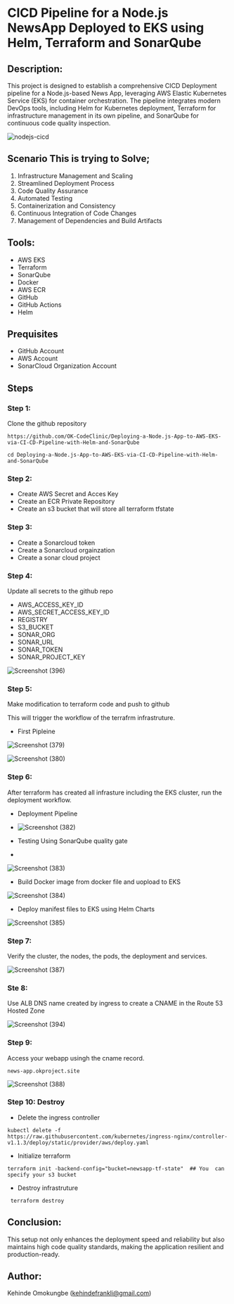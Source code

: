 # CICD Pipeline for a Node.js NewsApp Deployed to EKS using Helm, Terraform and SonarQube

## Description:
This project is designed to establish a comprehensive  CICD Deployment pipeline for a Node.js-based News App, leveraging AWS Elastic Kubernetes Service (EKS) for container orchestration. The pipeline integrates modern DevOps tools, including Helm for Kubernetes deployment, Terraform for infrastructure management in its own pipeline, and SonarQube for continuous code quality inspection.

![nodejs-cicd](https://github.com/user-attachments/assets/7077fd02-0763-42a5-86cd-4a25e157e123)


## Scenario This is trying to Solve;
1. Infrastructure Management and Scaling
2. Streamlined Deployment Process
3. Code Quality Assurance
4. Automated Testing
5. Containerization and Consistency
6. Continuous Integration of Code Changes
7. Management of Dependencies and Build Artifacts


## Tools:
- AWS EKS
- Terraform
- SonarQube
- Docker
- AWS ECR
- GitHub
- GitHub Actions
- Helm

## Prequisites
- GitHub Account
- AWS Account
- SonarCloud Organization Account

## Steps

### Step 1:
Clone the github repository
```
https://github.com/OK-CodeClinic/Deploying-a-Node.js-App-to-AWS-EKS-via-CI-CD-Pipeline-with-Helm-and-SonarQube

cd Deploying-a-Node.js-App-to-AWS-EKS-via-CI-CD-Pipeline-with-Helm-and-SonarQube
```

### Step 2:
- Create AWS Secret and Acces Key
- Create an ECR Private Repository
- Create an s3 bucket that will store all terraform tfstate


### Step 3:
- Create a Sonarcloud token
- Create a Sonarcloud orgainzation
- Create a sonar cloud project



### Step 4:
Update all secrets to the github repo
- AWS_ACCESS_KEY_ID
- AWS_SECRET_ACCESS_KEY_ID
- REGISTRY
- S3_BUCKET
- SONAR_ORG
- SONAR_URL
- SONAR_TOKEN
- SONAR_PROJECT_KEY

![Screenshot (396)](https://github.com/user-attachments/assets/db955752-45b4-4cd6-927a-e1fbd25914c6)


### Step 5:
Make modification to terraform code and push to github

This will trigger the workflow of the  terrafrm infrastruture.

- First Pipleine

![Screenshot (379)](https://github.com/user-attachments/assets/6bd50f85-f62f-4d71-abaa-0e6e0d12b785)

![Screenshot (380)](https://github.com/user-attachments/assets/ccab0741-5a57-4069-86b4-6af3de9b03d6)



### Step 6:
After terraform has created all infrasture including the EKS cluster, run the deployment workflow.

- Deployment Pipeline
- ![Screenshot (382)](https://github.com/user-attachments/assets/7596a098-c0f7-4dbd-9e84-b2157e9183a5)

- Testing Using SonarQube quality gate
- 
![Screenshot (383)](https://github.com/user-attachments/assets/489bbc80-a469-4446-8593-1df9d486c913)

- Build Docker image from docker file and uopload to EKS

![Screenshot (384)](https://github.com/user-attachments/assets/2128e111-7ea8-45d5-8113-39c6838cc969)

- Deploy manifest files to EKS using Helm Charts

![Screenshot (385)](https://github.com/user-attachments/assets/98d2b9de-9b1b-4434-b24e-817014b90c44)






### Step 7:
Verify the cluster, the nodes, the pods, the deployment and services.

![Screenshot (387)](https://github.com/user-attachments/assets/9cd41cfc-0fa6-412a-8c40-16290397870b)


### Ste 8:
Use ALB DNS name created by ingress to create a CNAME in the Route 53 Hosted Zone

![Screenshot (394)](https://github.com/user-attachments/assets/32ac94d1-617d-4c26-8281-49659f1f59d4)


### Step 9:
Access your webapp usingh the cname record.
```
news-app.okproject.site
```
![Screenshot (388)](https://github.com/user-attachments/assets/652aa900-2b02-4ece-a382-9d103a858c73)


### Step 10: Destroy
- Delete the ingress controller

```
kubectl delete -f https://raw.githubusercontent.com/kubernetes/ingress-nginx/controller-v1.1.3/deploy/static/provider/aws/deploy.yaml
```

- Initialize terraform
``` cd terraform/
terraform init -backend-config="bucket=newsapp-tf-state"  ## You  can specify your s3 bucket
```

- Destroy infrastruture
```
 terraform destroy
```

## Conclusion:
 This setup not only enhances the deployment speed and reliability but also maintains high code quality standards, making the application resilient and production-ready.


## Author:
Kehinde Omokungbe (kehindefrankli@gmail.com)
